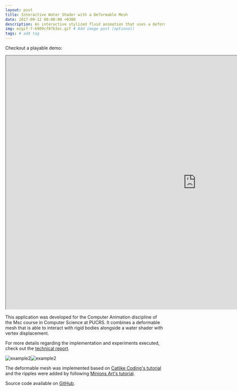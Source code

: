 ```yaml
---
layout: post
title: Interactive Water Shader with a Deformable Mesh
date: 2017-09-12 00:00:00 +0300
description: An interactive stylized fluid animation that uses a deformable mesh and shaders
img: ezgif-7-6909cf87b3ec.gif # Add image post (optional)
tags: # add tag
---
```

Checkout a playable demo:
<p align="center">
  <div>
    <iframe id="waterDemo"
        width="1200"
        height="800"
        src="https://julia-melgare.github.io/interactive-water-demo">
    </iframe>
  </div>  
</p>

This application was developed for the Computer Animation discipline of the Msc course in Computer Science at PUCRS. It combines a deformable mesh that is able to interact with rigid bodies alongside a water shader with vertex displacement. 

For more details regarding the implementation and experiments executed, check out the [technical report](https://github.com/Julia-Melgare/Deformable-Water/blob/master/Report.pdf).

![example2](https://github.com/Julia-Melgare/Deformable-Water/raw/master/Gifs/light-obj.gif)![example2](https://github.com/Julia-Melgare/Deformable-Water/raw/master/Gifs/heavy-obj.gif)

The deformable mesh was implemented based on [Catlike Coding's tutorial](https://catlikecoding.com/unity/tutorials/mesh-deformation/) and the ripples were added by following [Minions Art's tutorial](https://www.patreon.com/posts/24192529).

Source code available on [GitHub](https://github.com/Julia-Melgare/Deformable-Water/).
